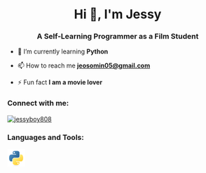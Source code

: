 <h1 align="center">Hi 👋, I'm Jessy</h1>
<h3 align="center">A Self-Learning Programmer as a Film Student</h3>

- 🌱 I’m currently learning **Python**

- 📫 How to reach me **jeosomin05@gmail.com**

- ⚡ Fun fact **I am a movie lover**

<h3 align="left">Connect with me:</h3>
<p align="left">
<a href="https://instagram.com/jessyboy808" target="blank"><img align="center" src="https://raw.githubusercontent.com/rahuldkjain/github-profile-readme-generator/master/src/images/icons/Social/instagram.svg" alt="jessyboy808" height="30" width="40" /></a>
</p>

<h3 align="left">Languages and Tools:</h3>
<p align="left"> <a href="https://www.python.org" target="_blank" rel="noreferrer"> <img src="https://raw.githubusercontent.com/devicons/devicon/master/icons/python/python-original.svg" alt="python" width="40" height="40"/> </a> </p>
